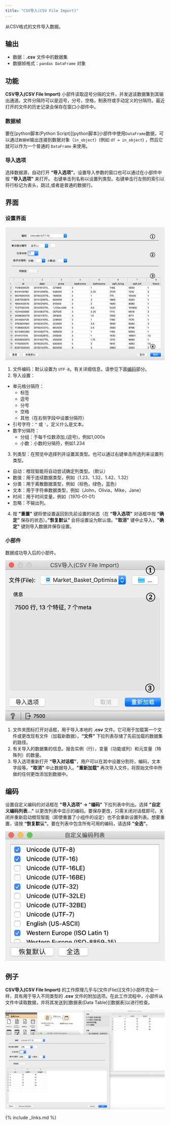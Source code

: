 ```yaml
---
title: "CSV导入(CSV File Import)"
---
```


从CSV格式的文件导入数据。




## 输出
- 数据：**.csv** 文件中的数据集
- 数据帧格式：`pandas DataFrame` 对象

## 功能
**CSV导入(CSV File Import)** 小部件读取逗号分隔的文件，并发送该数据集到其输出通道。文件分隔符可以是逗号，分号，空格，制表符或手动定义的分隔符。最近打开的文件的历史记录会保存在窗口小部件中。

### 数据帧
要在[python脚本(Python Script)][python脚本]小部件中使用`DataFrame`数据，可以通过`数据帧`输出连接到数据对象（`in_object`）(例如 `df = in_object`) ，然后它就可以作为一个普通的 `DataFrame` 来使用。

### 导入选项
选择数据源，自动打开 **“导入选项”**。设置导入参数的窗口也可以通过在小部件中按 **“导入选项"** 来打开。
右键单击列名称以设置列类型。右键单击行左侧的索引以将行标记为表头，跳过,或者是普通的数据行。


## 界面

### 设置界面

![](/assets/images/data/CSVFileImport-ImportOptions-stamped.png.webp)


1. 文件编码：默认设置为 `UTF-8`。有关详细信息，请参见下面[编码](#编码)部分。
2. 导入设置：
  * 单元格分隔符：
    * 标签
    * 逗号
    * 分号
    * 空格
    * 其他（在右侧字段中设置分隔符）
  * 引号字符：`“` 或 `'`。定义什么是文本。
  * 数字分隔符：
    * 分组：于每千位数添加,(逗号)，例如1,000s
    * 小数：小数的分隔符，例如1.234
3. 列类型：在预览中选择列并设置其类型。也可以通过右键单击所选列来设置列类型。
  - 自动：橙现智能将自动尝试确定列类型。（默认）
  - 数值：用于连续数据类型，例如（1.23、1.32、1.42、1.32）
  - 分类：用于离散数据类型，例如（棕色，绿色，蓝色）
  - 文本：用于字符串数据类型，例如（John，Olivia，Mike，Jane）
  - 时间：用于时间变量，例如（1970-01-01）
  - 忽略：不输出列。

4. 按 **"重置"** 键将使设置返回到先前设置的状态（在 **“导入选项”** 对话框中按 **“确定”** 保存的状态）。**”恢复默认”** 会将设置设为默认值。**"取消"** 键中止导入，**"确定"** 键则导入数据并保存设置。 
  
### 小部件

数据成功导入后的小部件。

![](/assets/images/data/CSVFileImport-widget-stamped.png.webp)

1. 文件夹图标打开对话框，用于导入本地的 **.csv** 文件。它可用于加载第一个文件或更改现有文件（加载新数据）。**“文件”** 下拉列表存储了先前加载的数据集的路径。
2. 有关导入的数据集的信息。报告实例（行），变量（功能或列）和元变量（特殊列）的数量。
3. 导入选项重新打开 **“导入对话框”**，用户可以在其中设置分割符，编码，文本字段等。**"取消"** 中止数据导入。**"重新加载"** 再次导入文件，将原始文件中所做的任何更改添加到数据中。

## 编码
设置自定义编码的对话框在 **"导入选项" -> "编码"** 下拉列表中列出。选择 **"自定义编码列表..."** 以更改列表中显示的编码。要保存更改，只需关闭对话框即可。关闭并重新启动橙现智能（即使重置了小组件的设定）也不会重新设置列表。想要重置，请按 **“恢复默认”**。要在列表中包含所有可用的编码，请选择 **”全选“**。

![](/assets/images/data/CSVFileImport-encodings.png.webp)

## 例子
**CSV导入(CSV File Import)** 的工作原理几乎与[文件(Flie)][文件]小部件完全一样，具有用于导入不同类型的 **.csv** 文件的附加选项。在此工作流程中，小部件从文件中读取数据，并将其发送到[数据表(Data Table)][数据表]以进行检查。

![](/assets/images/data/CSVFileImport-Example.png.webp)

{% include _links.md %}




